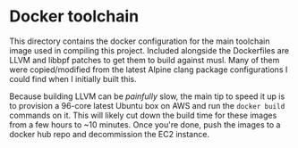 # Docker toolchain

This directory contains the docker configuration for the main toolchain image used in compiling this project. Included alongside the Dockerfiles are LLVM and libbpf patches to get them to build against musl. Many of them were copied/modified from the latest Alpine clang package configurations I could find when I initially built this.

Because building LLVM can be _painfully_ slow, the main tip to speed it up is to provision a 96-core latest Ubuntu box on AWS and run the `docker build` commands on it. This will likely cut down the build time for these images from a few hours to ~10 minutes. Once you're done, push the images to a docker hub repo and decommission the EC2 instance.
